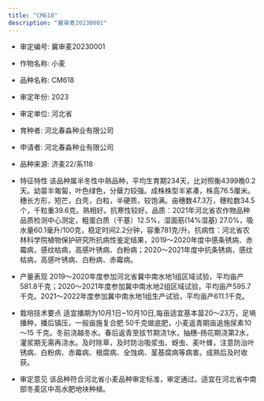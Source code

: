 ```yaml
---
title: "CM618"
description: "冀审麦20230001"
---
```

* 审定编号:  冀审麦20230001

*  作物名称:  小麦

*  品种名称:  CM618

*  审定年份:  2023

*  审定单位:  河北省

* 育种者:  河北春淼种业有限公司

*  申请者:  河北春淼种业有限公司

*  品种来源:  济麦22/系118

*  特征特性
该品种属半冬性中熟品种，平均生育期234天，比对照衡4399晚0.2天。幼苗半匍匐，叶色绿色，分蘖力较强。成株株型半紧凑，株高76.5厘米。穗长方形，短芒，白壳，白粒，半硬质，较饱满。亩穗数47.3万，穗粒数34.5个，千粒重39.6克。熟相好。抗寒性较好。品质：2021年河北省农作物品种品质检测中心测定，粗蛋白质（干基）12.5%，湿面筋(14%湿基) 27.0%，吸水量60.1毫升/100克，稳定时间2.2分钟，容重781克/升。抗病性：河北省农林科学院植物保护研究所抗病性鉴定结果，2019～2020年度中感条锈病、赤霉病，感纹枯病，高感叶锈病、白粉病；2020～2021年度中抗条锈病，感纹枯病，高感叶锈病、白粉病、赤霉病。

*  产量表现
2019～2020年度参加河北省冀中南水地1组区域试验，平均亩产581.8千克；2020～2021年度参加冀中南水地2组区域试验，平均亩产595.7千克。2021～2022年度参加冀中南水地1组生产试验，平均亩产611.1千克。

*  栽培技术要点
适宜播期为10月1日~10月10日,每亩适宜基本苗20～23万，足墒播种，播后镇压，一般亩施复合肥 50千克做底肥，小麦返青期亩追施尿素10～15 千克。冬前浇越冬水。春后返青至拔节期浇1水，抽穗-扬花期浇第2水，灌浆期无需再浇水。及时除草，及时防治吸浆虫、蚜虫、麦叶蜂，注意防治叶锈病、白粉病、赤霉病、根腐病、全蚀病、茎基腐病等病害。成熟后及时收获。

*  审定意见
该品种符合河北省小麦品种审定标准，审定通过。适宜在河北省中南部冬麦区中高水肥地块种植。
